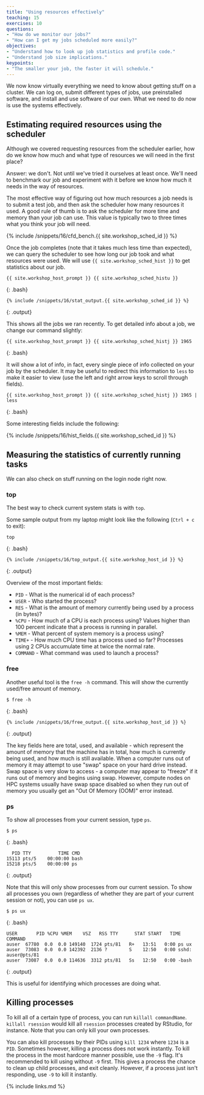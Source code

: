 ```yaml
---
title: "Using resources effectively"
teaching: 15
exercises: 10
questions:
- "How do we monitor our jobs?"
- "How can I get my jobs scheduled more easily?" 
objectives:
- "Understand how to look up job statistics and profile code."
- "Understand job size implications."
keypoints:
- "The smaller your job, the faster it will schedule."
---
```


We now know virtually everything we need to know about getting stuff on a cluster. We can log on,
submit different types of jobs, use preinstalled software, and install and use software of our own.
What we need to do now is use the systems effectively.

## Estimating required resources using the scheduler

Although we covered requesting resources from the scheduler earlier, how do we know how much and
what type of resources we will need in the first place?

Answer: we don't. Not until we've tried it ourselves at least once. We'll need to benchmark our job
and experiment with it before we know how much it needs in the way of resources.

The most effective way of figuring out how much resources a job needs is to submit a test job, and
then ask the scheduler how many resources it used. A good rule of thumb is to ask the scheduler for
more time and memory than your job can use. This value is typically two to three times what you
think your job will need.

{% include /snippets/16/cfd_bench.{{ site.workshop_sched_id }} %}

Once the job completes (note that it takes much less time than expected), we can query the scheduler
to see how long our job took and what resources were used. We will use `{{ site.workshop_sched_hist }}` to get statistics
about our job.

```
{{ site.workshop_host_prompt }} {{ site.workshop_sched_histu }}
```
{: .bash}
```
{% include /snippets/16/stat_output.{{ site.workshop_sched_id }} %}
```
{: .output}

This shows all the jobs we ran recently. To get detailed info about a job, we change our command
slightly:

```
{{ site.workshop_host_prompt }} {{ site.workshop_sched_histj }} 1965
```
{: .bash}

It will show a lot of info, in fact, every single piece of info collected on your job by the
scheduler. It may be useful to redirect this information to `less` to make it easier to view (use
the left and right arrow keys to scroll through fields).

```
{{ site.workshop_host_prompt }} {{ site.workshop_sched_histj }} 1965 | less
```
{: .bash}

Some interesting fields include the following:

{% include /snippets/16/hist_fields.{{ site.workshop_sched_id }} %}

## Measuring the statistics of currently running tasks
  
We can also check on stuff running on the login node right now.

### top

The best way to check current system stats is with `top`.

Some sample output from my laptop might look like the following (`Ctrl + c` to exit):

```
top
```
{: .bash}
```
{% include /snippets/16/top_output.{{ site.workshop_host_id }} %}
```
{: .output}

Overview of the most important fields:

* `PID` - What is the numerical id of each process?
* `USER` - Who started the process?
* `RES` - What is the amount of memory currently being used by a process (in bytes)?
* `%CPU` - How much of a CPU is each process using? Values higher than 100 percent indicate that a
  process is running in parallel.
* `%MEM` - What percent of system memory is a process using?
* `TIME+` - How much CPU time has a process used so far? Processes using 2 CPUs accumulate time at
  twice the normal rate.
* `COMMAND` - What command was used to launch a process?

### free

Another useful tool is the `free -h` command. This will show the currently used/free amount of
memory.

```
$ free -h
```
{: .bash}
```
{% include /snippets/16/free_output.{{ site.workshop_host_id }} %}
```
{: .output}

The key fields here are total, used, and available - which represent the amount of memory that the
machine has in total, how much is currently being used, and how much is still available. When a
computer runs out of memory it may attempt to use "swap" space on your hard drive instead. Swap
space is very slow to access - a computer may appear to "freeze" if it runs out of memory and begins
using swap. However, compute nodes on HPC systems usually have swap space disabled so when they run 
out of memory you usually get an "Out Of Memory (OOM)" error instead.

### ps 

To show all processes from your current session, type `ps`.

```
$ ps
```
{: .bash}
```
  PID TTY          TIME CMD
15113 pts/5    00:00:00 bash
15218 pts/5    00:00:00 ps
```
{: .output}

Note that this will only show processes from our current session. To show all processes you own
(regardless of whether they are part of your current session or not), you can use `ps ux`.

```
$ ps ux
```
{: .bash}
```
USER       PID %CPU %MEM    VSZ   RSS TTY      STAT START   TIME COMMAND
auser  67780  0.0  0.0 149140  1724 pts/81   R+   13:51   0:00 ps ux
auser  73083  0.0  0.0 142392  2136 ?        S    12:50   0:00 sshd: auser@pts/81
auser  73087  0.0  0.0 114636  3312 pts/81   Ss   12:50   0:00 -bash
```
{: .output}

This is useful for identifying which processes are doing what.

## Killing processes

To kill all of a certain type of process, you can run `killall commandName`. `killall rsession`
would kill all `rsession` processes created by RStudio, for instance. Note that you can only kill
your own processes.

You can also kill processes by their PIDs using `kill 1234` where `1234` is a `PID`. Sometimes
however, killing a process does not work instantly. To kill the process in the most hardcore manner
possible, use the `-9` flag. It's recommended to kill using without `-9` first. This gives a process
the chance to clean up child processes, and exit cleanly. However, if a process just isn't
responding, use `-9` to kill it instantly.

{% include links.md %}
